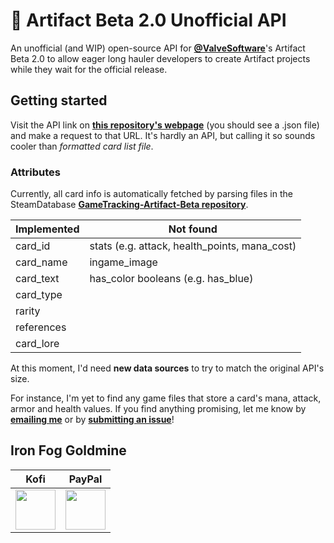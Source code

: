 # 🎴 Artifact Beta 2.0 Unofficial API
An unofficial (and WIP) open-source API for [**@ValveSoftware**](https://github.com/ValveSoftware)'s Artifact Beta 2.0 to allow eager long hauler developers to create Artifact projects while they wait for the official release.

## Getting started
Visit the API link on [**this repository's webpage**](https://aquelemiguel.github.io/artifact-beta-2.0-unofficial-api/) (you should see a .json file) and make a request to that URL. It's hardly an API, but calling it so sounds cooler than *formatted card list file*.  

### Attributes
Currently, all card info is automatically fetched by parsing files in the SteamDatabase [**GameTracking-Artifact-Beta repository**](https://github.com/SteamDatabase/GameTracking-Artifact-Beta).

| Implemented | Not found |
| ------------|-----------|
| card_id | stats (e.g. attack, health_points, mana_cost) |
| card_name | ingame_image |
| card_text | has_color booleans (e.g. has_blue) |
| card_type | |
| rarity | |
| references |  |
| card_lore | |

At this moment, I'd need **new data sources** to try to match the original API's size.

For instance, I'm yet to find any game files that store a card's mana, attack, armor and health values. If you find anything promising, let me know by [**emailing me**](mailto:miguelmanofernandes@gmail.com) or by [**submitting an issue**](https://github.com/aquelemiguel/artifact-beta-2.0-unofficial-api/issues)!

## Iron Fog Goldmine
| Kofi     | PayPal      |
|------------|-------------|
| <a href="https://ko-fi.com/aquelemiguel"><img src="https://theme.zdassets.com/theme_assets/2141020/171bb773b32c4a72bcc2edfee4d01cbc00d8a004.png" width="64"></a> | <a href="https://www.paypal.me/aquelemiguel"><img src="https://upload.wikimedia.org/wikipedia/commons/thumb/b/b7/PayPal_Logo_Icon_2014.svg/666px-PayPal_Logo_Icon_2014.svg.png" width="64"></a> |
